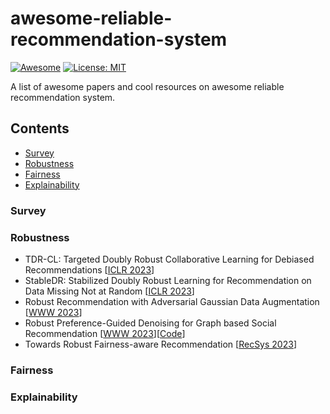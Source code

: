 # awesome-reliable-recommendation-system
[![Awesome](https://cdn.rawgit.com/sindresorhus/awesome/d7305f38d29fed78fa85652e3a63e154dd8e8829/media/badge.svg)](https://github.com/AngxiaoYue/awesome-reliable-recommendation-system) 
[![License: MIT](https://img.shields.io/badge/License-MIT-green.svg)](https://opensource.org/licenses/MIT) 

A list of awesome papers and cool resources on awesome reliable recommendation system.

## Contents
- [Survey](#survey)
- [Robustness](#robustness)
- [Fairness](#fairness)
- [Explainability](#explainability)

### Survey

### Robustness
- TDR-CL: Targeted Doubly Robust Collaborative Learning for Debiased Recommendations [[ICLR 2023](https://arxiv.org/abs/2203.10258)]
- StableDR: Stabilized Doubly Robust Learning for Recommendation on Data Missing Not at Random [[ICLR 2023](https://arxiv.org/abs/2205.04701)]
- Robust Recommendation with Adversarial Gaussian Data Augmentation [[WWW 2023](https://dl.acm.org/doi/abs/10.1145/3543507.3583273)]
- Robust Preference-Guided Denoising for Graph based Social Recommendation [[WWW 2023](https://dl.acm.org/doi/abs/10.1145/3543507.3583273)][[Code](https://github.com/tsinghua-fib-lab/Graph-Denoising-SocialRec)]
- Towards Robust Fairness-aware Recommendation [[RecSys 2023](https://dl.acm.org/doi/abs/10.1145/3604915.3608784)]

### Fairness

### Explainability
